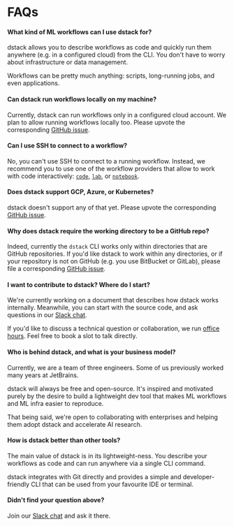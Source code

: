 # FAQs

#### What kind of ML workflows can I use dstack for?

dstack allows you to describe workflows as code and quickly run them anywhere (e.g. in a configured cloud) from the CLI.
You don't have to worry about infrastructure or data management.

Workflows can be pretty much anything: scripts, long-running jobs, and even applications.

#### Can dstack run workflows locally on my machine? 

Currently, dstack can run workflows only in a configured cloud account. We plan to 
allow running workflows locally too. Please upvote 
the corresponding [GitHub issue](https://github.com/dstackai/dstack/issues/95).

#### Can I use SSH to connect to a workflow?

No, you can't use SSH to connect to a running workflow. Instead, we recommend you
to use one of the workflow providers that allow to work with code interactively:
[`code`](reference/providers/bash.md), [`lab`](reference/providers/lab.md),
or [`notebook`](reference/providers/notebook.md).

#### Does dstack support GCP, Azure, or Kubernetes?

dstack doesn't support any of that yet. Please upvote 
the corresponding [GitHub issue](https://github.com/dstackai/dstack/issues?q=is%3Aissue+is%3Aopen+label%3Acloud-provider).

#### Why does dstack require the working directory to be a GitHub repo?

Indeed, currently the `dstack` CLI works only within directories that 
are GitHub repositories. If you'd like dstack to work within any directories, 
or if your repository is not on GitHub (e.g. you use BitBucket or GitLab), please
file a corresponding [GitHub issue](https://github.com/dstackai/dstack/issues/new/choose).

#### I want to contribute to dstack? Where do I start?

We're currently working on a document that describes how dstack works internally.
Meanwhile, you can start with the source code, and ask questions in our 
[Slack chat](https://join.slack.com/t/dstackai/shared_invite/zt-xdnsytie-D4qU9BvJP8vkbkHXdi6clQ).

If you'd like to discuss a technical question or collaboration, we run [office hours](https://calendly.com/dstackai/office-hours).
Feel free to book a slot to talk directly.

#### Who is behind dstack, and what is your business model?

Currently, we are a team of three engineers. Some of us previously worked many years at JetBrains.

dstack will always be free and open-source. It's inspired and motivated purely by the desire
to build a lightweight dev tool that makes ML workflows and ML infra easier to reproduce.

That being said, we're open to collaborating with enterprises and helping them adopt dstack and accelerate AI research.  

#### How is dstack better than other tools?

The main value of dstack is in its lightweight-ness. You describe your
workflows as code and can run anywhere via a single CLI command.

dstack integrates with Git directly and provides a simple and developer-friendly CLI 
that can be used from your favourite IDE or terminal.

#### Didn't find your question above?

Join our [Slack chat](https://join.slack.com/t/dstackai/shared_invite/zt-xdnsytie-D4qU9BvJP8vkbkHXdi6clQ) and ask it there.
